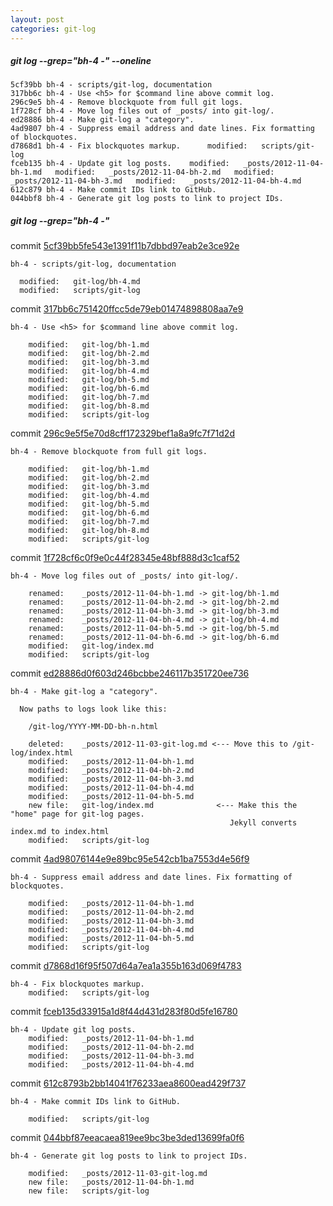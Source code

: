 ```yaml
---
layout: post
categories: git-log 
---
```



##### git log --grep="bh-4 -" --oneline

    5cf39bb bh-4 - scripts/git-log, documentation
    317bb6c bh-4 - Use <h5> for $command line above commit log.
    296c9e5 bh-4 - Remove blockquote from full git logs.
    1f728cf bh-4 - Move log files out of _posts/ into git-log/.
    ed28886 bh-4 - Make git-log a "category".
    4ad9807 bh-4 - Suppress email address and date lines. Fix formatting of blockquotes.
    d7868d1 bh-4 - Fix blockquotes markup.  	modified:   scripts/git-log
    fceb135 bh-4 - Update git log posts.  	modified:   _posts/2012-11-04-bh-1.md  	modified:   _posts/2012-11-04-bh-2.md  	modified:   _posts/2012-11-04-bh-3.md  	modified:   _posts/2012-11-04-bh-4.md
    612c879 bh-4 - Make commit IDs link to GitHub.
    044bbf8 bh-4 - Generate git log posts to link to project IDs.
    


##### git log --grep="bh-4 -"

commit [5cf39bb5fe543e1391f11b7dbbd97eab2e3ce92e](https://github.com/bryanhirsch/bryanhirsch.github.com/commit/5cf39bb5fe543e1391f11b7dbbd97eab2e3ce92e)

    bh-4 - scripts/git-log, documentation
    
      modified:   git-log/bh-4.md
      modified:   scripts/git-log

commit [317bb6c751420ffcc5de79eb01474898808aa7e9](https://github.com/bryanhirsch/bryanhirsch.github.com/commit/317bb6c751420ffcc5de79eb01474898808aa7e9)

    bh-4 - Use <h5> for $command line above commit log.
    
    	modified:   git-log/bh-1.md
    	modified:   git-log/bh-2.md
    	modified:   git-log/bh-3.md
    	modified:   git-log/bh-4.md
    	modified:   git-log/bh-5.md
    	modified:   git-log/bh-6.md
    	modified:   git-log/bh-7.md
    	modified:   git-log/bh-8.md
    	modified:   scripts/git-log

commit [296c9e5f5e70d8cff172329bef1a8a9fc7f71d2d](https://github.com/bryanhirsch/bryanhirsch.github.com/commit/296c9e5f5e70d8cff172329bef1a8a9fc7f71d2d)

    bh-4 - Remove blockquote from full git logs.
    
     	modified:   git-log/bh-1.md
     	modified:   git-log/bh-2.md
     	modified:   git-log/bh-3.md
     	modified:   git-log/bh-4.md
     	modified:   git-log/bh-5.md
     	modified:   git-log/bh-6.md
     	modified:   git-log/bh-7.md
     	modified:   git-log/bh-8.md
     	modified:   scripts/git-log

commit [1f728cf6c0f9e0c44f28345e48bf888d3c1caf52](https://github.com/bryanhirsch/bryanhirsch.github.com/commit/1f728cf6c0f9e0c44f28345e48bf888d3c1caf52)

    bh-4 - Move log files out of _posts/ into git-log/.
    
     	renamed:    _posts/2012-11-04-bh-1.md -> git-log/bh-1.md
     	renamed:    _posts/2012-11-04-bh-2.md -> git-log/bh-2.md
     	renamed:    _posts/2012-11-04-bh-3.md -> git-log/bh-3.md
     	renamed:    _posts/2012-11-04-bh-4.md -> git-log/bh-4.md
     	renamed:    _posts/2012-11-04-bh-5.md -> git-log/bh-5.md
     	renamed:    _posts/2012-11-04-bh-6.md -> git-log/bh-6.md
     	modified:   git-log/index.md
     	modified:   scripts/git-log

commit [ed28886d0f603d246bcbbe246117b351720ee736](https://github.com/bryanhirsch/bryanhirsch.github.com/commit/ed28886d0f603d246bcbbe246117b351720ee736)

    bh-4 - Make git-log a "category".
    
      Now paths to logs look like this:
    
        /git-log/YYYY-MM-DD-bh-n.html
    
     	deleted:    _posts/2012-11-03-git-log.md <--- Move this to /git-log/index.html
     	modified:   _posts/2012-11-04-bh-1.md
     	modified:   _posts/2012-11-04-bh-2.md
     	modified:   _posts/2012-11-04-bh-3.md
     	modified:   _posts/2012-11-04-bh-4.md
     	modified:   _posts/2012-11-04-bh-5.md
     	new file:   git-log/index.md              <--- Make this the "home" page for git-log pages.
                                                     Jekyll converts index.md to index.html
     	modified:   scripts/git-log

commit [4ad98076144e9e89bc95e542cb1ba7553d4e56f9](https://github.com/bryanhirsch/bryanhirsch.github.com/commit/4ad98076144e9e89bc95e542cb1ba7553d4e56f9)

    bh-4 - Suppress email address and date lines. Fix formatting of blockquotes.
    
     	modified:   _posts/2012-11-04-bh-1.md
     	modified:   _posts/2012-11-04-bh-2.md
     	modified:   _posts/2012-11-04-bh-3.md
     	modified:   _posts/2012-11-04-bh-4.md
     	modified:   _posts/2012-11-04-bh-5.md
     	modified:   scripts/git-log

commit [d7868d16f95f507d64a7ea1a355b163d069f4783](https://github.com/bryanhirsch/bryanhirsch.github.com/commit/d7868d16f95f507d64a7ea1a355b163d069f4783)

    bh-4 - Fix blockquotes markup.
     	modified:   scripts/git-log

commit [fceb135d33915a1d8f44d431d283f80d5fe16780](https://github.com/bryanhirsch/bryanhirsch.github.com/commit/fceb135d33915a1d8f44d431d283f80d5fe16780)

    bh-4 - Update git log posts.
     	modified:   _posts/2012-11-04-bh-1.md
     	modified:   _posts/2012-11-04-bh-2.md
     	modified:   _posts/2012-11-04-bh-3.md
     	modified:   _posts/2012-11-04-bh-4.md

commit [612c8793b2bb14041f76233aea8600ead429f737](https://github.com/bryanhirsch/bryanhirsch.github.com/commit/612c8793b2bb14041f76233aea8600ead429f737)

    bh-4 - Make commit IDs link to GitHub.
    
     	modified:   scripts/git-log

commit [044bbf87eeacaea819ee9bc3be3ded13699fa0f6](https://github.com/bryanhirsch/bryanhirsch.github.com/commit/044bbf87eeacaea819ee9bc3be3ded13699fa0f6)

    bh-4 - Generate git log posts to link to project IDs.
    
     	modified:   _posts/2012-11-03-git-log.md
     	new file:   _posts/2012-11-04-bh-1.md
     	new file:   scripts/git-log

